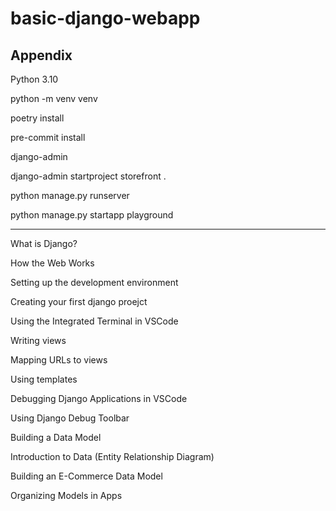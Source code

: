 # basic-django-webapp

## Appendix

Python 3.10

python -m venv venv

poetry install

pre-commit install

django-admin

django-admin startproject storefront .

python manage.py runserver

python manage.py startapp playground

---

What is Django?

How the Web Works

Setting up the development environment

Creating your first django proejct

Using the Integrated Terminal in VSCode

Writing views

Mapping URLs to views

Using templates

Debugging Django Applications in VSCode

Using Django Debug Toolbar

Building a Data Model

Introduction to Data (Entity Relationship Diagram)

Building an E-Commerce Data Model

Organizing Models in Apps
